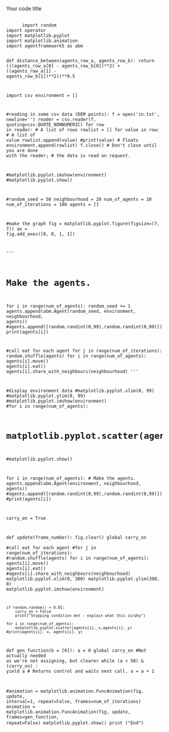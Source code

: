 <figure>
  <figcaption>Your code title</figcaption>
  <pre>
    <code contenteditable spellcheck="false">
      import random
import operator
import matplotlib.pyplot
import matplotlib.animation
import agentframework5 as abm


def distance_between(agents_row_a, agents_row_b):
    return (((agents_row_a[0] - agents_row_b[0])**2) + 
        ((agents_row_a[1] - agents_row_b[1])**2))**0.5
          
import csv
environment = []

#reading in some csv data (DEM points):
f = open('in.txt', newline='') 
reader = csv.reader(f, quoting=csv.QUOTE_NONNUMERIC)
for row in reader:				# A list of rows
    rowlist = []
    for value in row:				# A list of value
        rowlist.append(value)
        #print(value) 				# Floats
    environment.append(rowlist)
f.close() 	# Don't close until you are done with the reader;
		# the data is read on request.


#matplotlib.pyplot.imshow(environment)
#matplotlib.pyplot.show()


#random_seed = 50
neighbourhood = 20
num_of_agents = 10
num_of_iterations = 100
agents = []

#make the graph
fig = matplotlib.pyplot.figure(figsize=(7, 7))
ax = fig.add_axes([0, 0, 1, 1])

'''
# Make the agents.
for i in range(num_of_agents):
    random_seed += 1
    agents.append(abm.Agent(random_seed, environment, neighbourhood, agents))
    #agents.append([random.randint(0,99),random.randint(0,99)])
    print(agents[i])


#call eat for each agent
for j in range(num_of_iterations):
    random.shuffle(agents)
    for i in range(num_of_agents):
        agents[i].move()
        agents[i].eat()
        agents[i].share_with_neighbours(neighbourhood)
'''

#display environment data
#matplotlib.pyplot.xlim(0, 99)
#matplotlib.pyplot.ylim(0, 99)
#matplotlib.pyplot.imshow(environment)
#for i in range(num_of_agents):
#    matplotlib.pyplot.scatter(agents[i].x,agents[i].y)
#matplotlib.pyplot.show()


for i in range(num_of_agents):
    # Make the agents.
        agents.append(abm.Agent(environment, neighbourhood, agents))
        #agents.append([random.randint(0,99),random.randint(0,99)])
        #print(agents[i])


carry_on = True	

            
def update(frame_number):
    fig.clear()
    global carry_on    
    #call eat for each agent
    #for j in range(num_of_iterations):
        #random.shuffle(agents)
    for i in range(num_of_agents):
        agents[i].move()
        agents[i].eat()
        #agents[i].share_with_neighbours(neighbourhood)
    matplotlib.pyplot.xlim(0, 300)
    matplotlib.pyplot.ylim(300, 0)
    matplotlib.pyplot.imshow(environment)
   
    
    if random.random() < 0.01:
        carry_on = False
        print("Stopping condition met - explain what this is/why")
   
    for i in range(num_of_agents):
        matplotlib.pyplot.scatter(agents[i]._x,agents[i]._y)
    #print(agents[i]._x, agents[i]._y)


def gen_function(b = [0]):
    a = 0
    global carry_on #Not actually needed as we're not assigning, but clearer
    while (a < 50) & (carry_on) :
        yield a			# Returns control and waits next call.
        a = a + 1


#animation = matplotlib.animation.FuncAnimation(fig, update, interval=1, repeat=False, frames=num_of_iterations)
animation = matplotlib.animation.FuncAnimation(fig, update, frames=gen_function, repeat=False)
matplotlib.pyplot.show()
print ("End")
    </code>
  </pre>
</figure>
